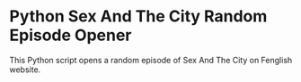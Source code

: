 # Python Sex And The City Random Episode Opener
This Python script opens a random episode of Sex And The City on Fenglish website.

